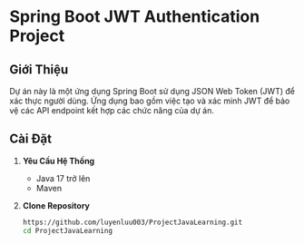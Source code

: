 # Spring Boot JWT Authentication Project

## Giới Thiệu

Dự án này là một ứng dụng Spring Boot sử dụng JSON Web Token (JWT) để xác thực người dùng. Ứng dụng bao gồm việc tạo và xác minh JWT để bảo vệ các API endpoint kết hợp các chức năng của dự án.

## Cài Đặt

1. **Yêu Cầu Hệ Thống**
   - Java 17 trở lên
   - Maven

2. **Clone Repository**
   ```bash
   https://github.com/luyenluu003/ProjectJavaLearning.git
   cd ProjectJavaLearning


